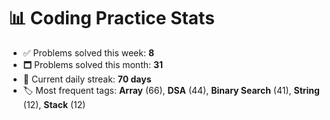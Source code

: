# 📊 Coding Practice Stats

- ✅ Problems solved this week: **8**
- 🗖️ Problems solved this month: **31**
- 📌 Current daily streak: **70 days**
- 🏷️ Most frequent tags: **Array** (66), **DSA** (44), **Binary Search** (41), **String** (12), **Stack** (12)
